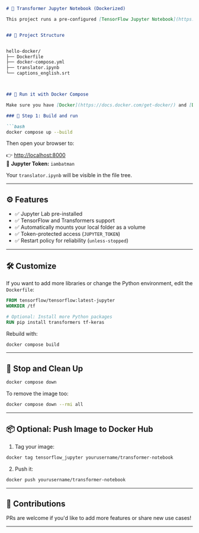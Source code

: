 

```markdown
# 🚀 Transformer Jupyter Notebook (Dockerized)

This project runs a pre-configured [TensorFlow Jupyter Notebook](https://hub.docker.com/r/tensorflow/tensorflow) environment with support for Hugging Face Transformers — all inside Docker. No local setup needed!


## 📁 Project Structure


hello-docker/
├── Dockerfile
├── docker-compose.yml
├── translator.ipynb   
└── captions_english.srt              



## 🐳 Run it with Docker Compose

Make sure you have [Docker](https://docs.docker.com/get-docker/) and [Docker Compose](https://docs.docker.com/compose/install/) installed.

### 🧱 Step 1: Build and run

```bash
docker compose up --build
```

Then open your browser to:

👉 [http://localhost:8000](http://localhost:8000)  
🔑 **Jupyter Token:** `iambatman`

Your `translator.ipynb` will be visible in the file tree.

---

## ⚙️ Features

- ✅ Jupyter Lab pre-installed
- ✅ TensorFlow and Transformers support
- ✅ Automatically mounts your local folder as a volume
- ✅ Token-protected access (`JUPYTER_TOKEN`)
- ✅ Restart policy for reliability (`unless-stopped`)

---

## 🛠️ Customize

If you want to add more libraries or change the Python environment, edit the `Dockerfile`:

```Dockerfile
FROM tensorflow/tensorflow:latest-jupyter
WORKDIR /tf

# Optional: Install more Python packages
RUN pip install transformers tf-keras
```

Rebuild with:

```bash
docker compose build
```

---

## 🧹 Stop and Clean Up

```bash
docker compose down
```

To remove the image too:

```bash
docker compose down --rmi all
```

---

## 📦 Optional: Push Image to Docker Hub

1. Tag your image:
```bash
docker tag tensorflow_jupyter yourusername/transformer-notebook
```

2. Push it:
```bash
docker push yourusername/transformer-notebook
```

---

## 🤝 Contributions

PRs are welcome if you'd like to add more features or share new use cases!

---


